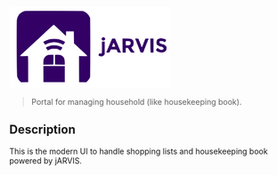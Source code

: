 ![Edith3](https://raw.githubusercontent.com/corka149/jarvis/master/assets/static/images/logo_jarvis_small.png)

> Portal for managing household (like housekeeping book).
## Description

This is the modern UI to handle shopping lists and housekeeping book powered by jARVIS.